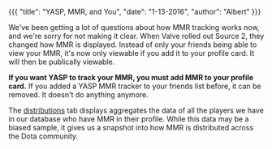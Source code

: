 {{{
  "title": "YASP, MMR, and You",
  "date": "1-13-2016",
  "author": "Albert"
}}}

We've been getting a lot of questions about how MMR tracking works now, and we're sorry for not making it clear.
When Valve rolled out Source 2, they changed how MMR is displayed. Instead of only your friends being able
to view your MMR, it's now only viewable if you add it to your profile card. It will then be publically viewable.

**If you want YASP to track your MMR, you must add MMR to your profile card.** If you added a YASP MMR tracker
to your friends list before, it can be removed. It doesn't do anything anymore.

The [distributions](/distributions) tab displays aggregates the data of all the players we have in our database who have MMR
in their profile. While this data may be a biased sample, it gives us a snapshot into how MMR is distributed across the Dota
community.